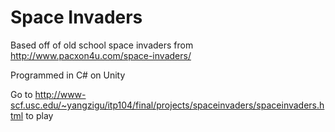 # Space Invaders

Based off of old school space invaders from http://www.pacxon4u.com/space-invaders/

Programmed in C# on Unity

Go to http://www-scf.usc.edu/~yangzigu/itp104/final/projects/spaceinvaders/spaceinvaders.html to play

